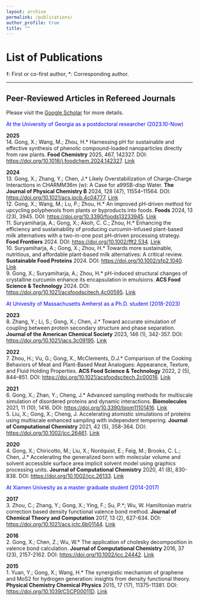 ```yaml
---
layout: archive
permalink: /publications/
author_profile: true
title: ""
---
```


List of Publications
================

‡: First or co-first author, \*: Corresponding author.

-----------------

## Peer-Reviewed Articles in Refereed Journals

Please visit the [Google Scholar](https://scholar.google.com/citations?user=tcXo964AAAAJ&hl=en) for more details.

<span style="color:blue">At the University of Georgia as a postdoctoral researcher (2023.10-Now)</span>

**2025**
<br/> 14. Gong, X.; Wang, M.; Zhou, H.* Harnessing pH for sustainable and effective synthesis of phenolic compound-loaded nanoparticles directly from raw plants. **Food Chemistry** 2025, 467, 142327. DOI: https://doi.org/10.1016/j.foodchem.2024.142327. [Link](https://doi.org/10.1016/j.foodchem.2024.142327)

**2024**
<br/> 13. Gong, X.; Zhang, Y.; Chen, J.* Likely Overstabilization of Charge–Charge Interactions in CHARMM36m (w): A Case for a99SB-disp Water. **The Journal of Physical Chemistry B** 2024, 128 (47), 11554–11564. DOI: https://doi.org/10.1021/acs.jpcb.4c04777. [Link](https://doi.org/10.1021/acs.jpcb.4c04777)
<br/> 12. Gong, X.; Wang, M.; Lu, P.; Zhou, H.* An improved pH-driven method for upcycling polyphenols from plants or byproducts into foods. **Foods** 2024, 13 (23), 3945. DOI: https://doi.org/10.3390/foods13233945. [Link](https://doi.org/10.3390/foods13233945)
<br/> 11. Suryamiharja, A.; Gong, X.; Akoh, C. C.; Zhou, H.* Enhancing the efficiency and sustainability of producing curcumin-infused plant-based milk alternatives with a two-in-one post pH-driven processing strategy. **Food Frontiers** 2024. DOI: https://doi.org/10.1002/fft2.534. [Link](https://doi.org/10.1002/fft2.534)
<br/> 10. Suryamiharja, A.; Gong, X.; Zhou, H.* Towards more sustainable, nutritious, and affordable plant-based milk alternatives: A critical review. **Sustainable Food Proteins** 2024. DOI: https://doi.org/10.1002/sfp2.1040. [Link](https://doi.org/10.1002/sfp2.1040)
<br/> 9. Gong, X.; Suryamiharja, A.; Zhou, H.* pH-induced structural changes of crystalline curcumin enhance its encapsulation in emulsions. **ACS Food Science & Technology** 2024. DOI: https://doi.org/10.1021/acsfoodscitech.4c00595. [Link](https://doi.org/10.1021/acsfoodscitech.4c00595)

<span style="color:blue">At Univesity of Massachusetts Amherst as a Ph.D. student (2018-2023)</span>

**2023**
<br/> 8. Zhang, Y.; Li, S.; Gong, X.; Chen, J.* Toward accurate simulation of coupling between protein secondary structure and phase separation. **Journal of the American Chemical Society** 2023, 146 (1), 342-357. DOI: https://doi.org/10.1021/jacs.3c09195. [Link](https://doi.org/10.1021/jacs.3c09195)

**2022**
<br/> 7. Zhou, H.; Vu, G.; Gong, X., McClements, D.J.* Comparison of the Cooking Behaviors of Meat and Plant-Based Meat Analogues: Appearance, Texture, and Fluid Holding Properties. **ACS Food Science & Technology** 2022, 2 (5), 844–851. DOI: https://doi.org/10.1021/acsfoodscitech.2c00016. [Link](https://doi.org/10.1021/acsfoodscitech.2c00016)

**2021**
<br/> 6. Gong, X.; Zhan, Y.; Cheng, J.* Advanced sampling methods for multiscale simulation of disordered proteins and dynamic interactions. **Biomolecules** 2021, 11 (10), 1416. DOI: https://doi.org/10.3390/biom11101416. [Link](https://doi.org/10.3390/biom11101416)
<br/> 5. Liu, X.; Gong, X.; Cheng, J. Accelerating atomistic simulations of proteins using multiscale enhanced sampling with independent tempering. **Journal of Computational Chemistry** 2021, 42 (5), 358-364. DOI: https://doi.org/10.1002/jcc.26461. [Link](https://doi.org/10.1002/jcc.26461)

**2020**
<br/> 4. Gong, X.; Chiricotto, M.; Liu, X.; Nordquist, E.; Feig, M.; Brooks, C. L.; Chen, J.* Accelerating the generalized born with molecular volume and solvent accessible surface area implicit solvent model using graphics processing units. **Journal of Computational Chemistry** 2020, 41 (8), 830-838. DOI: https://doi.org/10.1002/jcc.26133. [Link](https://doi.org/10.1002/jcc.26133)

<span style="color:blue">At Xiamen Univesity as a master graduate student (2014-2017)</span>

**2017**
<br/> 3. Zhou, C.; Zhang, Y.; Gong, X.; Ying, F.; Su, P.*; Wu, W. Hamiltonian matrix correction based density functional valence bond method. **Journal of Chemical Theory and Computation** 2017, 13 (2), 627-634. DOI: https://doi.org/10.1021/acs.jctc.6b01144. [Link](https://doi.org/10.1021/acs.jctc.6b01144)

**2016**
<br/> 2. Gong, X.; Chen, Z.; Wu, W.* The application of cholesky decomposition in valence bond calculation. **Journal of Computational Chemistry** 2016, 37 (23), 2157-2162. DOI: https://doi.org/10.1002/jcc.24442. [Link](https://doi.org/10.1002/jcc.24442)

**2015**
<br/> 1. Yuan, Y.; Gong, X.; Wang, H.* The synergistic mechanism of graphene and MoS2 for hydrogen generation: insights from density functional theory. **Physical Chemistry Chemical Physics** 2015, 17 (17), 11375-11381. DOI: https://doi.org/10.1039/C5CP00011D. [Link](https://doi.org/10.1039/C5CP00011D)

